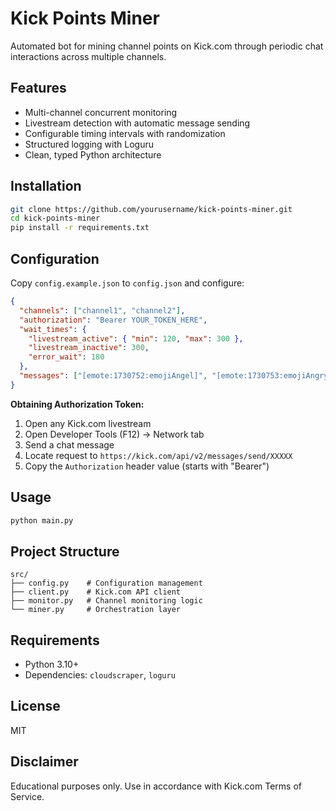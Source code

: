# Kick Points Miner

Automated bot for mining channel points on Kick.com through periodic chat interactions across multiple channels.

## Features

- Multi-channel concurrent monitoring
- Livestream detection with automatic message sending
- Configurable timing intervals with randomization
- Structured logging with Loguru
- Clean, typed Python architecture

## Installation

```bash
git clone https://github.com/yourusername/kick-points-miner.git
cd kick-points-miner
pip install -r requirements.txt
```

## Configuration

Copy `config.example.json` to `config.json` and configure:

```json
{
  "channels": ["channel1", "channel2"],
  "authorization": "Bearer YOUR_TOKEN_HERE",
  "wait_times": {
    "livestream_active": { "min": 120, "max": 300 },
    "livestream_inactive": 300,
    "error_wait": 180
  },
  "messages": ["[emote:1730752:emojiAngel]", "[emote:1730753:emojiAngry]"]
}
```

**Obtaining Authorization Token:**

1. Open any Kick.com livestream
2. Open Developer Tools (F12) → Network tab
3. Send a chat message
4. Locate request to `https://kick.com/api/v2/messages/send/XXXXX`
5. Copy the `Authorization` header value (starts with "Bearer")

## Usage

```bash
python main.py
```

## Project Structure

```
src/
├── config.py    # Configuration management
├── client.py    # Kick.com API client
├── monitor.py   # Channel monitoring logic
└── miner.py     # Orchestration layer
```

## Requirements

- Python 3.10+
- Dependencies: `cloudscraper`, `loguru`

## License

MIT

## Disclaimer

Educational purposes only. Use in accordance with Kick.com Terms of Service.
